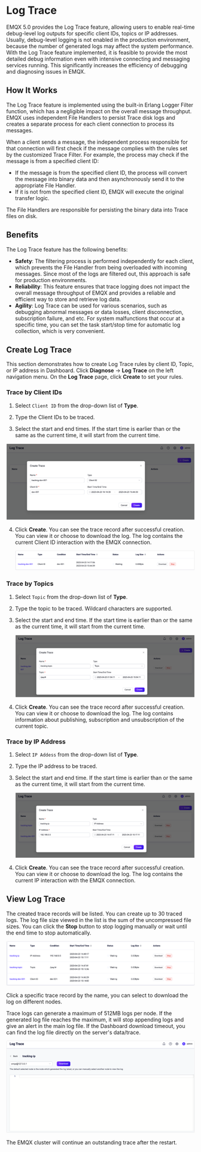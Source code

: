 # Log Trace

EMQX 5.0 provides the Log Trace feature, allowing users to enable real-time debug-level log outputs for specific client IDs, topics or IP addresses. Usually, debug-level logging is not enabled in the production environment, because the number of generated logs may affect the system performance. With the Log Trace feature implemented, it is feasible to provide the most detailed debug information even with intensive connecting and messaging services running. This significantly increases the efficiency of debugging and diagnosing issues in EMQX.

## How It Works 

The Log Trace feature is implemented using the built-in Erlang Logger Filter function, which has a negligible impact on the overall message throughput. EMQX uses independent File Handlers to persist Trace disk logs and creates a separate process for each client connection to process its messages.

When a client sends a message, the independent process responsible for that connection will first check if the message complies with the rules set by the customized Trace Filter. For example, the process may check if the message is from a specified client ID:

- If the message is from the specified client ID, the process will convert the message into binary data and then asynchronously send it to the appropriate File Handler. 
- If it is not from the specified client ID, EMQX will execute the original transfer logic. 

The File Handlers are responsible for persisting the binary data into Trace files on disk. 

## Benefits

The Log Trace feature has the following benefits:

- **Safety**: The filtering process is performed independently for each client, which prevents the File Handler from being overloaded with incoming messages. Since most of the logs are filtered out, this approach is safe for production environments. 
- **Reliability**: This feature ensures that trace logging does not impact the overall message throughput of EMQX and provides a reliable and efficient way to store and retrieve log data.
- **Agility**: Log Trace can be used for various scenarios, such as debugging abnormal messages or data losses, client disconnection, subscription failure, and etc. For system malfunctions that occur at a specific time, you can set the task start/stop time for automatic log collection, which is very convenient.

<!-- TODO 下面的内容先凑合使用，后续更新 -->

## Create Log Trace

This section demonstrates how to create Log Trace rules by client ID, Topic, or IP address in Dashboard. Click **Diagnose** -> **Log Trace** on the left navigation menu. On the **Log Trace** page, click **Create** to set your rules. 

### Trace by Client IDs

1. Select `Client ID` from the drop-down list of **Type**.

2. Type the Client IDs to be traced.

3. Select the start and end times. If the start time is earlier than or the same as the current time, it will start from the current time.
<img src="./assets/create-trace-client-ee.png" alt="create-trace-client-ee" style="zoom:67%;" />

4. Click **Create**. You can see the trace record after successful creation. You can view it or choose to download the log. The log contains the current Client ID interaction with the EMQX connection.

   ![create-trace-client-created-ee](./assets/create-trace-client-created-ee.png)

### Trace by Topics

1. Select `Topic` from the drop-down list of **Type**.

2. Type the topic to be traced. Wildcard characters are supported.

3. Select the start and end time. If the start time is earlier than or the same as the current time, it will start from the current time.

   <img src="./assets/create-trace-topic-ee.png" alt="create-trace-topic-ee" style="zoom:67%;" />

4. Click **Create**. You can see the trace record after successful creation. You can view it or choose to download the log. The log contains information about publishing, subscription and unsubscription of the current topic.

### Trace by IP Address

1. Select `IP Addess` from the drop-down list of **Type**.

2. Type the IP address to be traced.

3. Select the start and end time. If the start time is earlier than or the same as the current time, it will start from the current time.

   <img src="./assets/create-trace-ip-ee.png" alt="create-trace-ip-ee" style="zoom:67%;" />

4. Click **Create**. You can see the trace record after successful creation. You can view it or choose to download the log. The log contains the current IP interaction with the EMQX connection.

## View Log Trace 

The created trace records will be listed. You can create up to 30 traced logs. The log file size viewed in the list is the sum of the uncompressed file sizes. You can click the **Stop** button to stop logging manually or wait until the end time to stop automatically.

<img src="./assets/log-trace-list-ee.png" alt="log-trace-list-ee" style="zoom:67%;" />

Click a specific trace record by the name, you can select to download the log on different nodes. 

Trace logs can generate a maximum of 512MB logs per node. If the generated log file reaches the maximum, it will stop appending logs and give an alert in the main log file. If the Dashboard download timeout, you can find the log file directly on the server's data/trace.

<img src="./assets/log-trace-node-ee.png" alt="log-trace-node-ee" style="zoom:50%;" />

The EMQX cluster will continue an outstanding trace after the restart. <!--What does it mean?-->





